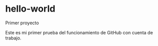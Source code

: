 # hello-world
Primer proyecto 



Este es mi primer prueba del funcionamiento de GitHub con cuenta de trabajo.
